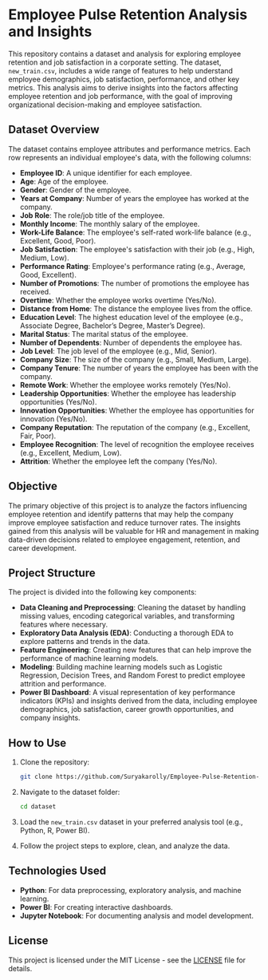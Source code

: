 # Employee Pulse Retention Analysis and Insights

This repository contains a dataset and analysis for exploring employee retention and job satisfaction in a corporate setting. The dataset, `new_train.csv`, includes a wide range of features to help understand employee demographics, job satisfaction, performance, and other key metrics. This analysis aims to derive insights into the factors affecting employee retention and job performance, with the goal of improving organizational decision-making and employee satisfaction.

## Dataset Overview

The dataset contains employee attributes and performance metrics. Each row represents an individual employee's data, with the following columns:

- **Employee ID**: A unique identifier for each employee.
- **Age**: Age of the employee.
- **Gender**: Gender of the employee.
- **Years at Company**: Number of years the employee has worked at the company.
- **Job Role**: The role/job title of the employee.
- **Monthly Income**: The monthly salary of the employee.
- **Work-Life Balance**: The employee's self-rated work-life balance (e.g., Excellent, Good, Poor).
- **Job Satisfaction**: The employee's satisfaction with their job (e.g., High, Medium, Low).
- **Performance Rating**: Employee's performance rating (e.g., Average, Good, Excellent).
- **Number of Promotions**: The number of promotions the employee has received.
- **Overtime**: Whether the employee works overtime (Yes/No).
- **Distance from Home**: The distance the employee lives from the office.
- **Education Level**: The highest education level of the employee (e.g., Associate Degree, Bachelor’s Degree, Master’s Degree).
- **Marital Status**: The marital status of the employee.
- **Number of Dependents**: Number of dependents the employee has.
- **Job Level**: The job level of the employee (e.g., Mid, Senior).
- **Company Size**: The size of the company (e.g., Small, Medium, Large).
- **Company Tenure**: The number of years the employee has been with the company.
- **Remote Work**: Whether the employee works remotely (Yes/No).
- **Leadership Opportunities**: Whether the employee has leadership opportunities (Yes/No).
- **Innovation Opportunities**: Whether the employee has opportunities for innovation (Yes/No).
- **Company Reputation**: The reputation of the company (e.g., Excellent, Fair, Poor).
- **Employee Recognition**: The level of recognition the employee receives (e.g., Excellent, Medium, Low).
- **Attrition**: Whether the employee left the company (Yes/No).

## Objective

The primary objective of this project is to analyze the factors influencing employee retention and identify patterns that may help the company improve employee satisfaction and reduce turnover rates. The insights gained from this analysis will be valuable for HR and management in making data-driven decisions related to employee engagement, retention, and career development.

## Project Structure

The project is divided into the following key components:

- **Data Cleaning and Preprocessing**: Cleaning the dataset by handling missing values, encoding categorical variables, and transforming features where necessary.
- **Exploratory Data Analysis (EDA)**: Conducting a thorough EDA to explore patterns and trends in the data.
- **Feature Engineering**: Creating new features that can help improve the performance of machine learning models.
- **Modeling**: Building machine learning models such as Logistic Regression, Decision Trees, and Random Forest to predict employee attrition and performance.
- **Power BI Dashboard**: A visual representation of key performance indicators (KPIs) and insights derived from the data, including employee demographics, job satisfaction, career growth opportunities, and company insights.

## How to Use

1. Clone the repository:
   ```bash
   git clone https://github.com/Suryakarolly/Employee-Pulse-Retention-Analysis-and-Insights-final-capstone-project-.git
   ```

2. Navigate to the dataset folder:
   ```bash
   cd dataset
   ```

3. Load the `new_train.csv` dataset in your preferred analysis tool (e.g., Python, R, Power BI).

4. Follow the project steps to explore, clean, and analyze the data.

## Technologies Used

- **Python**: For data preprocessing, exploratory analysis, and machine learning.
- **Power BI**: For creating interactive dashboards.
- **Jupyter Notebook**: For documenting analysis and model development.

## License

This project is licensed under the MIT License - see the [LICENSE](LICENSE) file for details.

